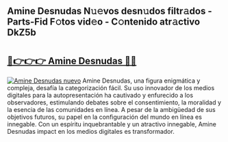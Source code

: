 ## Amine Desnudas N𝚞𝚎vos desn𝚞dos filtr𝚊dos - Parts-Fid F𝚘tos vid𝚎o - C𝚘ntenido atr𝚊ctivo DkZ5b

# <h2><a href="http://mbcs3f7.tromn.icu/?c=Amine+Desnudas">🔗👉👉👉 Amine Desnudas 🔗🔗</a></h2>

[![Amine Desnudas nuevo](https://i.imgur.com/pEAQMta.gif)](http://mbcs3f7.tromn.icu/?c=Amine+Desnudas)
Amine Desnudas, una figura enigmática y compleja, desafía la categorización fácil. Su uso innovador de los medios digitales para la autopresentación ha cautivado y enfurecido a los observadores, estimulando debates sobre el consentimiento, la moralidad y la esencia de las comunidades en línea. A pesar de la ambigüedad de sus objetivos futuros, su papel en la configuración del mundo en línea es innegable. Con un espíritu inquebrantable y un atractivo innegable, Amine Desnudas impact en los medios digitales es transformador.
